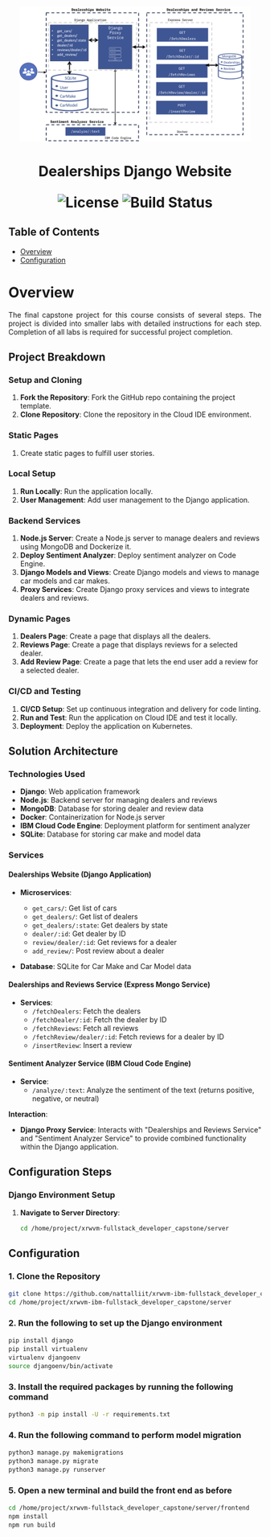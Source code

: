 <p align="center">
  <img src="architecture.png" alt="Dealerships Django Website" width="460">
</p>

<h1 align="center"> Dealerships Django Website</h>

<p align="center">
  <img alt="License" src="https://img.shields.io/badge/license-MIT-blue.svg">
  <img alt="Build Status" src="https://img.shields.io/badge/build-passing-teal.svg">
</p>

## Table of Contents

- [Overview](#overview)
- [Configuration](#configuration)

# Overview

<p style="text-align: justify;">
The final capstone project for this course consists of several steps. The project is divided into smaller labs with detailed instructions for each step. Completion of all labs is required for successful project completion.
</p>

## Project Breakdown

### Setup and Cloning

1. **Fork the Repository**: Fork the GitHub repo containing the project template.
2. **Clone Repository**: Clone the repository in the Cloud IDE environment.

### Static Pages

1. Create static pages to fulfill user stories.

### Local Setup

1. **Run Locally**: Run the application locally.
2. **User Management**: Add user management to the Django application.

### Backend Services

1. **Node.js Server**: Create a Node.js server to manage dealers and reviews using MongoDB and Dockerize it.
2. **Deploy Sentiment Analyzer**: Deploy sentiment analyzer on Code Engine.
3. **Django Models and Views**: Create Django models and views to manage car models and car makes.
4. **Proxy Services**: Create Django proxy services and views to integrate dealers and reviews.

### Dynamic Pages

1. **Dealers Page**: Create a page that displays all the dealers.
2. **Reviews Page**: Create a page that displays reviews for a selected dealer.
3. **Add Review Page**: Create a page that lets the end user add a review for a selected dealer.

### CI/CD and Testing

1. **CI/CD Setup**: Set up continuous integration and delivery for code linting.
2. **Run and Test**: Run the application on Cloud IDE and test it locally.
3. **Deployment**: Deploy the application on Kubernetes.

## Solution Architecture

### Technologies Used

- **Django**: Web application framework
- **Node.js**: Backend server for managing dealers and reviews
- **MongoDB**: Database for storing dealer and review data
- **Docker**: Containerization for Node.js server
- **IBM Cloud Code Engine**: Deployment platform for sentiment analyzer
- **SQLite**: Database for storing car make and model data

### Services

#### Dealerships Website (Django Application)

- **Microservices**:
  - `get_cars/`: Get list of cars
  - `get_dealers/`: Get list of dealers
  - `get_dealers/:state`: Get dealers by state
  - `dealer/:id`: Get dealer by ID
  - `review/dealer/:id`: Get reviews for a dealer
  - `add_review/`: Post review about a dealer

- **Database**: SQLite for Car Make and Car Model data

#### Dealerships and Reviews Service (Express Mongo Service)

- **Services**:
  - `/fetchDealers`: Fetch the dealers
  - `/fetchDealer/:id`: Fetch the dealer by ID
  - `/fetchReviews`: Fetch all reviews
  - `/fetchReview/dealer/:id`: Fetch reviews for a dealer by ID
  - `/insertReview`: Insert a review

#### Sentiment Analyzer Service (IBM Cloud Code Engine)

- **Service**:
  - `/analyze/:text`: Analyze the sentiment of the text (returns positive, negative, or neutral)

**Interaction**:
- **Django Proxy Service**: Interacts with "Dealerships and Reviews Service" and "Sentiment Analyzer Service" to provide combined functionality within the Django application.

## Configuration Steps

### Django Environment Setup

1. **Navigate to Server Directory**:
   ```sh
   cd /home/project/xrwvm-fullstack_developer_capstone/server


## Configuration

### 1. Clone the Repository
```sh
git clone https://github.com/nattalliit/xrwvm-ibm-fullstack_developer_capstone.git
cd /home/project/xrwvm-ibm-fullstack_developer_capstone/server
```
### 2. Run the following to set up the Django environment
```sh
pip install django
pip install virtualenv
virtualenv djangoenv
source djangoenv/bin/activate
```
### 3. Install the required packages by running the following command
```sh
python3 -m pip install -U -r requirements.txt
```
### 4. Run the following command to perform model migration
```sh
python3 manage.py makemigrations
python3 manage.py migrate
python3 manage.py runserver
```
### 5. Open a new terminal and build the front end as before
```sh
cd /home/project/xrwvm-fullstack_developer_capstone/server/frontend
npm install
npm run build
```






